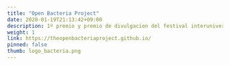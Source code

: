 ```yaml
---
title: "Open Bacteria Project"
date: 2020-01-19T21:13:42+09:00
description: 1º premio y premio de divulgacion del festival interuniversitario Impaciencia.
weight: 1
link: https://theopenbacteriaproject.github.io/
pinned: false
thumb: logo_bacteria.png
---
```


